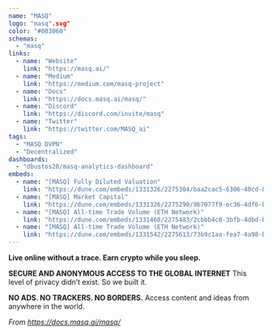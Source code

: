 ```yaml
---
name: "MASQ"
logo: "masq".svg"
color: "#003060"
schemas:
  - "masq"
links:
  - name: "Website"
    link: "https://masq.ai/"
  - name: "Medium"
    link: "https://medium.com/masq-project"
  - name: "Docs"
    link: "https://docs.masq.ai/masq/"
  - name: "Discord"
    link: "https://discord.com/invite/masq"
  - name: "Twitter"
    link: "https://twitter.com/MASQ_ai"    
tags:
  - "MASQ DVPN"
  - "Decentralized"
dashboards:
  - "dbustos20/masq-analytics-dashboard"
embeds:
  - name: "[MASQ] Fully Diluted Valuation"
    link: "https://dune.com/embeds/1331326/2275304/baa2cac5-6306-40cd-81c7-305dbc9c7d4c"
  - name: "[MASQ] Market Capital"
    link: "https://dune.com/embeds/1331326/2275290/9b7077f9-ec36-4df6-bd07-123988e446eb"
  - name: "[MASQ] All-time Trade Volume (ETH Network)"
    link: "https://dune.com/embeds/1331468/2275483/2cbbb4c0-3bfb-4dbd-bee2-02d257c33910"
  - name: "[MASQ] All-time Trade Volume (ETH Network)"
    link: "https://dune.com/embeds/1331542/2275613/73b9c1aa-fea7-4a98-b109-5df2e644261d"    
---
```


**Live online without a trace.
Earn crypto while you sleep.**


**SECURE AND ANONYMOUS ACCESS TO THE GLOBAL INTERNET**
This level of privacy didn’t exist. So we built it.

**NO ADS. NO TRACKERS. NO BORDERS.**
Access content and ideas from anywhere in the world.

*From https://docs.masq.ai/masq/*
